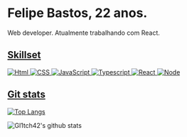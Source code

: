 # Felipe Bastos, 22 anos.

Web developer. Atualmente trabalhando com React.

<a href="https://www.linkedin.com/in/felipe-bastos-a78221155/">
  
  
## Skillset
<img src="https://img.shields.io/badge/-HTML%205-E34F26?logo=HTML5&logoColor=white&labelColor=E34F26" alt="Html" /> <img src="https://img.shields.io/badge/-CSS%203-1572B6?logo=CSS3&logoColor=white&labelColor=1572B6" alt="CSS" /> <img src="https://img.shields.io/badge/-JavaScript-F7DF1E?logo=javascript&logoColor=white&labelColor=F7DF1E" alt="JavaScript" /> <img src="https://img.shields.io/badge/-TypeScript-007ACC?logo=typescript&logoColor=white&labelColor=007ACC" alt="Typescript" /> <img src="https://img.shields.io/badge/-React%20JS-61DAFB?logo=react&logoColor=white&labelColor=61DAFB" alt="React" /> <img src="https://img.shields.io/badge/-Node%20JS-green?logo=node.js&logoColor=white&labelColor=green" alt="Node" />
## Git stats

[![Top Langs](https://github-readme-stats.vercel.app/api/top-langs/?username=felipecfb&layout=compact&theme=dark)](https://github.com/anuraghazra/github-readme-stats)

![Gl1tch42's github stats](https://github-readme-stats.vercel.app/api?username=felipecfb&show_icons=true&theme=dark)
